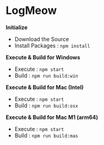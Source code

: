 # LogMeow

**Initialize**   
* Download the Source   
* Install Packages : ```npm install```

**Execute & Build for Windows**   
* Execute : ```npm start```   
* Build : ```npm run build:win```

**Execute & Build for Mac (Intel)**   
* Execute : ```npm start```   
* Build : ```npm run build:osx```

**Execute & Build for Mac M1 (arm64)**   
* Execute : ```npm start```   
* Build : ```npm run build:mas```

